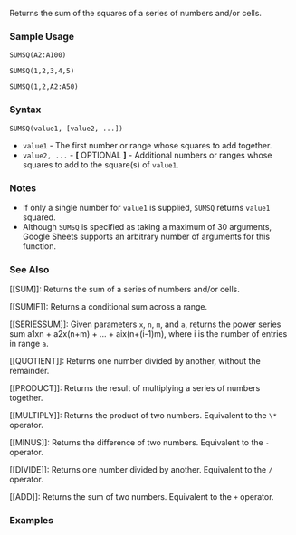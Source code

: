 Returns the sum of the squares of a series of numbers and/or cells.

### Sample Usage

`SUMSQ(A2:A100)`

`SUMSQ(1,2,3,4,5)`

`SUMSQ(1,2,A2:A50)`

### Syntax

`SUMSQ(value1, [value2, ...])`

* `value1` - The first number or range whose squares to add together.
* `value2, ...` - **[** OPTIONAL **]** - Additional numbers or ranges whose squares to add to the square(s) of `value1`.

### Notes

* If only a single number for `value1` is supplied, `SUMSQ` returns `value1` squared.
* Although `SUMSQ` is specified as taking a maximum of 30 arguments, Google Sheets supports an arbitrary number of arguments for this function.

### See Also

[[SUM]]: Returns the sum of a series of numbers and/or cells.

[[SUMIF]]: Returns a conditional sum across a range.

[[SERIESSUM]]: Given parameters `x`, `n`, `m`, and `a`, returns the power series sum a1xn + a2x(n+m) + ... + aix(n+(i-1)m), where i is the number of entries in range `a`.

[[QUOTIENT]]: Returns one number divided by another, without the remainder.

[[PRODUCT]]: Returns the result of multiplying a series of numbers together.

[[MULTIPLY]]: Returns the product of two numbers. Equivalent to the `\*` operator.

[[MINUS]]: Returns the difference of two numbers. Equivalent to the `-` operator.

[[DIVIDE]]: Returns one number divided by another. Equivalent to the `/` operator.

[[ADD]]: Returns the sum of two numbers. Equivalent to the `+` operator.

### Examples